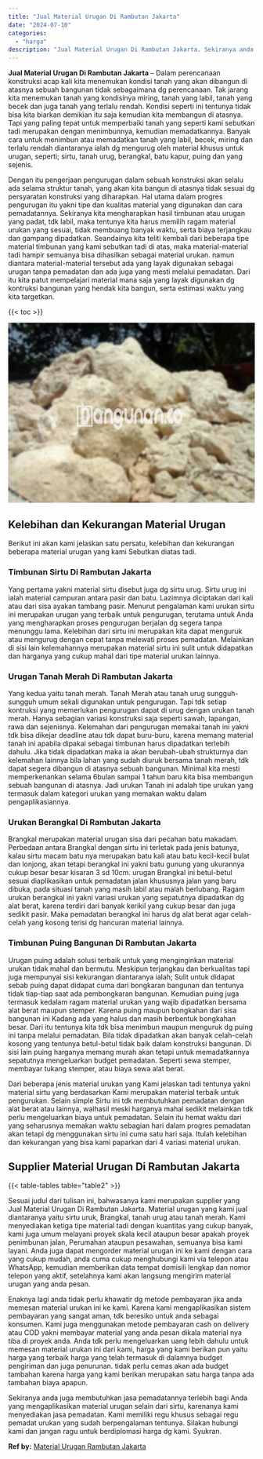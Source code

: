 ```yaml
---
title: "Jual Material Urugan Di Rambutan Jakarta"
date: "2024-07-10"
categories: 
  - "harga"
description: "Jual Material Urugan Di Rambutan Jakarta. Sekiranya anda juga membutuhkan jasa pemadatannya terlebih bagi Anda yang mengaplikasikan material urugan selain da..."
---
```


**Jual Material Urugan Di Rambutan Jakarta** – Dalam perencanaan konstruksi acap kali kita menemukan kondisi tanah yang akan dibangun di atasnya sebuah bangunan tidak sebagaimana dg perencanaan. Tak jarang kita menemukan tanah yang kondisinya miring, tanah yang labil, tanah yang becek dan juga tanah yang terlalu rendah. Kondisi seperti ini tentunya tidak bisa kita biarkan demikian itu saja kemudian kita membangun di atasnya. Tapi yang paling tepat untuk memperbaiki tanah yang seperti kami sebutkan tadi merupakan dengan menimbunnya, kemudian memadatkannya. Banyak cara untuk menimbun atau memadatkan tanah yang labil, becek, miring dan terlalu rendah diantaranya ialah dg mengurug oleh material khusus untuk urugan, seperti; sirtu, tanah urug, berangkal, batu kapur, puing dan yang sejenis.

Dengan itu pengerjaan pengurugan dalam sebuah konstruksi akan selalu ada selama struktur tanah, yang akan kita bangun di atasnya tidak sesuai dg persyaratan konstruksi yang diharapkan. Hal utama dalam progres pengurugan itu yakni tipe dan kualitas material yang digunakan dan cara pemadatannya. Sekiranya kita mengharapkan hasil timbunan atau urugan yang padat, tdk labil, maka tentunya kita harus memilih ragam material urukan yang sesuai, tidak membuang banyak waktu, serta biaya terjangkau dan gampang dipadatkan. Seandainya kita teliti kembali dari beberapa tipe material timbunan yang kami sebutkan tadi di atas, maka material-material tadi hampir semuanya bisa dihasilkan sebagai material urukan. namun diantara material-material tersebut ada yang layak digunakan sebagai urugan tanpa pemadatan dan ada juga yang mesti melalui pemadatan. Dari itu kita patut mempelajari material mana saja yang layak digunakan dg kontruksi bangunan yang hendak kita bangun, serta estimasi waktu yang kita targetkan.

{{< toc >}}

![Jual Material Urugan Di Rambutan Jakarta](/images/jual-urugan-28.png)

## Kelebihan dan Kekurangan Material Urugan

Berikut ini akan kami jelaskan satu persatu, kelebihan dan kekurangan beberapa material urugan yang kami Sebutkan diatas tadi.

### Timbunan Sirtu Di Rambutan Jakarta

Yang pertama yakni material sirtu disebut juga dg sirtu urug. Sirtu urug ini ialah material campuran antara pasir dan batu. Lazimnya diciptakan dari kali atau dari sisa ayakan tambang pasir. Menurut pengalaman kami urukan sirtu ini merupakan urugan yang terbaik untuk pengurugan, terutama untuk Anda yang mengharapkan proses pengurugan berjalan dg segera tanpa menunggu lama. Kelebihan dari sirtu ini merupakan kita dapat menguruk atau mengurug dengan cepat tanpa melewati proses pemadatan. Melainkan di sisi lain kelemahannya merupakan material sirtu ini sulit untuk didapatkan dan harganya yang cukup mahal dari tipe material urukan lainnya.

### Urugan Tanah Merah Di Rambutan Jakarta

Yang kedua yaitu tanah merah. Tanah Merah atau tanah urug sungguh-sungguh umum sekali digunakan untuk pengurugan. Tapi tdk setiap kontruksi yang memerlukan pengurugan dapat di urug dengan urukan tanah merah. Hanya sebagian variasi konstruksi saja seperti sawah, lapangan, rawa dan sejenisnya. Kelemahan dari pengurugan memakai tanah ini yakni tdk bisa dikejar deadline atau tdk dapat buru-buru, karena memang material tanah ini apabila dipakai sebagai timbunan harus dipadatkan terlebih dahulu. Jika tidak dipadatkan maka ia akan berubah-ubah strukturnya dan kelemahan lainnya bila lahan yang sudah diuruk bersama tanah merah, tdk dapat segera dibangun di atasnya sebuah bangunan. Minimal kita mesti memperkenankan selama 6bulan sampai 1 tahun baru kita bisa membangun sebuah bangunan di atasnya. Jadi urukan Tanah ini adalah tipe urukan yang termasuk dalam kategori urukan yang memakan waktu dalam pengaplikasiannya.

### Urukan Berangkal Di Rambutan Jakarta

Brangkal merupakan material urugan sisa dari pecahan batu makadam. Perbedaan antara Brangkal dengan sirtu ini terletak pada jenis batunya, kalau sirtu macam batu nya merupakan batu kali atau batu kecil-kecil bulat dan lonjong, akan tetapi berangkal ini yakni batu gunung yang ukurannya cukup besar besar kisaran 3 sd 10cm. urugan Brangkal ini betul-betul sesuai diaplikasikan untuk pemadatan jalan khususnya jalan yang baru dibuka, pada situasi tanah yang masih labil atau malah berlubang. Ragam urukan berangkal ini yakni variasi urukan yang sepatutnya dipadatkan dg alat berat, karena terdiri dari banyak kerikil yang cukup besar dan juga sedikit pasir. Maka pemadatan berangkal ini harus dg alat berat agar celah-celah yang kosong terisi dg hancuran material lainnya.

### Timbunan Puing Bangunan Di Rambutan Jakarta

Urugan puing adalah solusi terbaik untuk yang menginginkan material urukan tidak mahal dan bermutu. Meskipun terjangkau dan berkualitas tapi juga mempunyai sisi kekurangan diantaranya ialah; Sulit untuk didapat sebab puing dapat didapat cuma dari bongkaran bangunan dan tentunya tidak tiap-tiap saat ada pembongkaran bangunan. Kemudian puing juga termasuk kedalam ragam material urukan yang wajib dipadatkan bersama alat berat maupun stemper. Karena puing maupun bongkahan dari sisa bangunan ini Kadang ada yang halus dan masih berbentuk bongkahan besar. Dari itu tentunya kita tdk bisa menimbun maupun menguruk dg puing ini tanpa melalui pemadatan. Bila tidak dipadatkan akan banyak celah-celah kosong yang tentunya betul-betul tidak baik dalam konstruksi bangunan. Di sisi lain puing harganya memang murah akan tetapi untuk memadatkannya sepatutnya mengeluarkan budget pemadatan. Seperti sewa stemper, membayar tukang stemper, atau biaya sewa alat berat.

Dari beberapa jenis material urukan yang Kami jelaskan tadi tentunya yakni material sirtu yang berdasarkan Kami merupakan material terbaik untuk pengurukan. Selain simple Sirtu ini tdk membutuhkan pemadatan dengan alat berat atau lainnya, walhasil meski harganya mahal sedikit melainkan tdk perlu mengeluarkan biaya untuk pemadatan. Selain itu hemat waktu dari yang seharusnya memakan waktu sebagian hari dalam progres pemadatan akan tetapi dg menggunakan sirtu ini cuma satu hari saja. Itulah kelebihan dan kekurangan yang bisa kami paparkan dari 4 variasi material urukan.

## Supplier Material Urugan Di Rambutan Jakarta

{{< table-tables table="table2" >}}

Sesuai judul dari tulisan ini, bahwasanya kami merupakan supplier yang Jual Material Urugan Di Rambutan Jakarta. Material urugan yang kami jual diantaranya yaitu sirtu uruk, Brangkal, tanah urug atau tanah merah. Kami menyediakan ketiga tipe material tadi dengan kuantitas yang cukup banyak, kami juga umum melayani proyek skala kecil ataupun besar apakah proyek penimbunan jalan, Perumahan ataupun pesawahan, semuanya bisa kami layani. Anda juga dapat mengorder material urugan ini ke kami dengan cara yang cukup mudah, anda cuma cukup menghubungi kami via telepon atau WhatsApp, kemudian memberikan data tempat domisili lengkap dan nomor telepon yang aktif, setelahnya kami akan langsung mengirim material urugan yang anda pesan.

Enaknya lagi anda tidak perlu khawatir dg metode pembayaran jika anda memesan material urukan ini ke kami. Karena kami mengaplikasikan sistem pembayaran yang sangat aman, tdk beresiko untuk anda sebagai konsumen. Kami juga menggunakan metode pembayaran cash on delivery atau COD yakni membayar material yang anda pesan dikala material nya tiba di proyek anda. Anda tdk perlu mengeluarkan uang lebih dahulu untuk memesan material urukan ini dari kami, harga yang kami berikan pun yaitu harga yang terbaik harga yang telah termasuk di dalamnya budget pengiriman dan juga penurunan. tidak perlu cemas akan ada budget tambahan karena harga yang kami berikan merupakan satu harga tanpa ada tambahan biaya apapun.

Sekiranya anda juga membutuhkan jasa pemadatannya terlebih bagi Anda yang mengaplikasikan material urugan selain dari sirtu, karenanya kami menyediakan jasa pemadatan. Kami memiliki regu khusus sebagai regu pemadat urukan yang sudah berpengalaman tentunya. Silakan hubungi kami dan jangan ragu untuk berdiplomasi harga dg kami. Syukran.

**Ref by:** [Material Urugan Rambutan Jakarta](https://id.wikipedia.org/wiki/Material)
